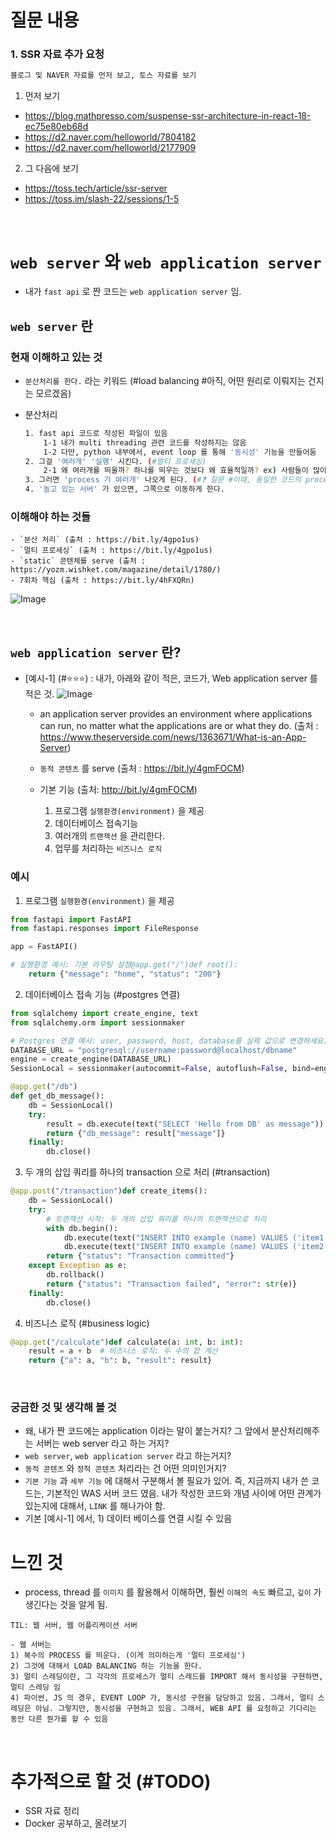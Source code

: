 # 질문 내용

### 1. SSR 자료 추가 요청

```BASH
블로그 및 NAVER 자료를 먼저 보고, 토스 자료를 보기
```

1. 먼저 보기

- https://blog.mathpresso.com/suspense-ssr-architecture-in-react-18-ec75e80eb68d
- https://d2.naver.com/helloworld/7804182
- https://d2.naver.com/helloworld/2177909

2. 그 다음에 보기

- https://toss.tech/article/ssr-server
- https://toss.im/slash-22/sessions/1-5

<br />

# `web server` 와 `web application server`

- 내가 `fast api` 로 짠 코드는 `web application server` 임.

## `web server` 란
    
### 현재 이해하고 있는 것

- `분산처리를 한다.` 라는 키워드 (#load balancing #아직, 어떤 원리로 이뤄지는 건지는 모르겠음)

- 분산처리 
    ```bash
    1. fast api 코드로 작성된 파일이 있음 
        1-1 내가 multi threading 관련 코드를 작성하지는 않음 
        1-2 다만, python 내부에서, event loop 를 통해 '동시성' 기능을 만들어둠 
    2. 그걸 '여러개' '실행' 시킨다. (#멀티 프로세싱)
        2-1 왜 여러개를 띄울까? 하나를 띄우는 것보다 왜 효율적일까? ex) 사람들이 많이 올 경우, '서버 내부 스펙을 올리는 것' vs '서버 개수를 늘리기.' 를 비교 했을 때, 서버 개수를 늘리는게 더 빠르고, 사람의 리소스가 더 적게 들어가서?  
    3. 그러면 'process 가 여러개' 나오게 된다. (#❓ 질문 #이때, 동일한 코드의 process 가 여러개 인가? 아니면, 다른 코드로 실행되는 process 가 여러개 인가?)
    4. '놀고 있는 서버' 가 있으면, 그쪽으로 이동하게 한다. 
    ```


### 이해해야 하는 것들
    - `분산 처리` (출처 : https://bit.ly/4gpo1us)
    - `멀티 프로세싱` (출처 : https://bit.ly/4gpo1us)
    - `static` 콘텐체를 serve (출처 : https://yozm.wishket.com/magazine/detail/1780/)
    - 7회차 핵심 (출처 : https://bit.ly/4hFXQRn)

![Image](https://i.imgur.com/eNhH1lA.jpeg)


<br/>

## `web application server` 란?

- [예시-1] (#⭐⭐⭐) : 내가, 아래와 같이 적은, 코드가, Web application server 를 적은 것.
  ![Image](https://i.imgur.com/4Q1BH7v.jpeg)

  - an application server provides an environment where applications can run, no matter what the applications are or what they do. (출처 : https://www.theserverside.com/news/1363671/What-is-an-App-Server)

  - `동적 콘텐츠` 를 serve (출처 : https://bit.ly/4gmFOCM)

  - 기본 기능 (출처: http://bit.ly/4gmFOCM)

    1. 프로그램 `실행환경(environment)` 을 제공
    2. 데이터베이스 접속기능
    3. 여러개의 `트랜잭션` 을 관리한다.
    4. 업무를 처리하는 `비즈니스 로직`




### 예시

1. 프로그램 `실행환경(environment)` 을 제공

```python
from fastapi import FastAPI
from fastapi.responses import FileResponse

app = FastAPI()

# 실행환경 예시: 기본 라우팅 설정@app.get("/")def root():
    return {"message": "home", "status": "200"}
```

2. 데이터베이스 접속 기능 (#postgres 연결)

```python
from sqlalchemy import create_engine, text
from sqlalchemy.orm import sessionmaker

# Postgres 연결 예시: user, password, host, database를 실제 값으로 변경하세요.
DATABASE_URL = "postgresql://username:password@localhost/dbname"
engine = create_engine(DATABASE_URL)
SessionLocal = sessionmaker(autocommit=False, autoflush=False, bind=engine)

@app.get("/db")
def get_db_message():
    db = SessionLocal()
    try:
        result = db.execute(text("SELECT 'Hello from DB' as message")).fetchone()
        return {"db_message": result["message"]}
    finally:
        db.close()
```

3. 두 개의 삽입 쿼리를 하나의 transaction 으로 처리 (#transaction)

```python
@app.post("/transaction")def create_items():
    db = SessionLocal()
    try:
        # 트랜잭션 시작: 두 개의 삽입 쿼리를 하나의 트랜잭션으로 처리
        with db.begin():
            db.execute(text("INSERT INTO example (name) VALUES ('item1')"))
            db.execute(text("INSERT INTO example (name) VALUES ('item2')"))
        return {"status": "Transaction committed"}
    except Exception as e:
        db.rollback()
        return {"status": "Transaction failed", "error": str(e)}
    finally:
        db.close()
```

4. 비즈니스 로직 (#business logic)

```python
@app.get("/calculate")def calculate(a: int, b: int):
    result = a + b  # 비즈니스 로직: 두 수의 합 계산
    return {"a": a, "b": b, "result": result}
```

<br/>

### 궁금한 것 및 생각해 볼 것

- 왜, 내가 짠 코드에는 application 이라는 말이 붙는거지? 그 앞에서 분산처리해주는 서버는 web server 라고 하는 거지?
- `web server`, `web application server` 라고 하는거지?
- `동적 콘텐츠` 와 `정척 콘텐츠` 처리라는 건 어떤 의미인거지?
- `기본 기능` 과 `세부 기능` 에 대해서 구분해서 볼 필요가 있어. 즉, 지금까지 내가 쓴 코드는, 기본적인 WAS 서버 코드 였음. 내가 작성한 코드와 개념 사이에 어떤 관계가 있는지에 대해서, `LINK` 를 해나가야 함.
- 기본 [예시-1] 에서, 1) 데이터 베이스를 연결 시킬 수 있음

# 느낀 것

- process, thread 를 `이미지` 를 활용해서 이해하면, 훨씬 `이해의 속도` 빠르고, `깊이` 가 생긴다는 것을 알게 됨.


```
TIL: 웹 서버, 웹 어플리케이션 서버 

- 웹 서버는 
1) 복수의 PROCESS 를 띄운다. (이게 의미하는게 '멀티 프로세싱') 
2) 그것에 대해서 LOAD BALANCING 하는 기능을 한다. 
3) 멀티 스레딩이란, 그 각각의 프로세스가 멀티 스레드를 IMPORT 해서 동시성을 구현하면, 멀티 스레딩 임 
4) 파이썬, JS 의 경우, EVENT LOOP 가, 동시성 구현을 담당하고 있음. 그래서, 멀티 스레딩은 아님. 그렇지만, 동시성을 구현하고 있음. 그래서, WEB API 를 요청하고 기다리는 동안 다른 뭔가를 할 수 있음 
```

<br/>

# 추가적으로 할 것 (#TODO)

- SSR 자료 정리
- Docker 공부하고, 올려보기
